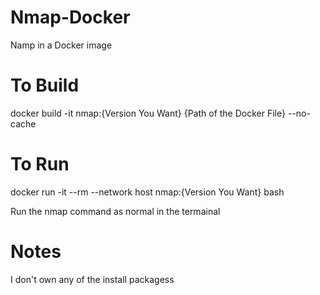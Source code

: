 # Nmap-Docker
Namp in a Docker image

# To Build
docker build -it nmap:{Version You Want} {Path of the Docker File} --no-cache

# To Run
docker run -it --rm --network host nmap:{Version You Want} bash

Run the nmap command as normal in the termainal

# Notes
I don't own any of the install packagess